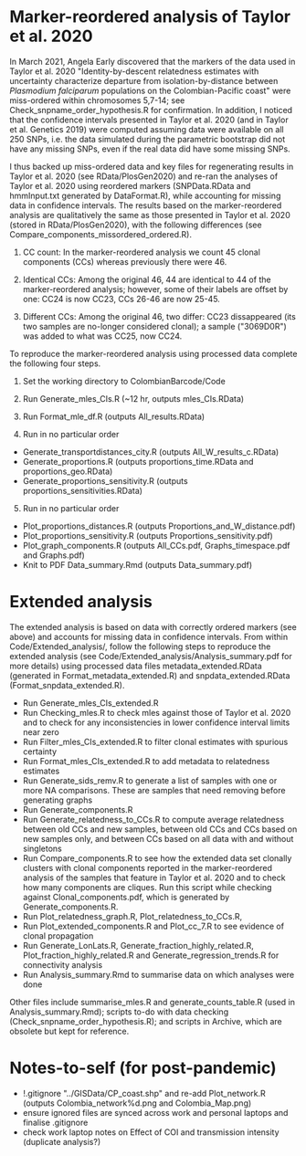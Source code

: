 # Marker-reordered analysis of Taylor et al. 2020

In March 2021, Angela Early discovered that the markers of the data used in Taylor et al. 2020 "Identity-by-descent relatedness estimates with uncertainty characterize departure from isolation-by-distance between *Plasmodium falciparum* populations on the Colombian-Pacific coast" were miss-ordered within chromosomes 5,7-14; see Check_snpname_order_hypothesis.R for confirmation. In addition, I noticed that the confidence intervals presented in Taylor et al. 2020 (and in Taylor et al. Genetics 2019) were computed assuming data were available on all 250 SNPs, i.e. the data simulated during the parametric bootstrap did not have any missing SNPs, even if the real data did have some missing SNPs. 

I thus backed up miss-ordered data and key files for regenerating results in Taylor et al. 2020 (see RData/PlosGen2020) and re-ran the analyses of Taylor et al. 2020 using reordered markers (SNPData.RData and hmmInput.txt generated by DataFormat.R), while accounting for missing data in confidence intervals. The results based on the marker-reordered analysis are qualitatively the same as those presented in Taylor et al. 2020 (stored in RData/PlosGen2020), with the following differences (see Compare_components_missordered_ordered.R).

1. CC count: In the marker-reordered analysis we count 45 clonal components (CCs) whereas previously there were 46. 

2. Identical CCs: Among the original 46, 44 are identical to 44 of the marker-reordered analysis; however, some of their labels are offset by one: CC24 is now CC23, CCs 26-46 are now 25-45. 

3. Different CCs: Among the original 46, two differ: CC23 dissappeared (its two samples are no-longer considered clonal); a sample ("3069D0R") was added to what was CC25, now CC24. 

To reproduce the marker-reordered analysis using processed data complete the following four steps.

1. Set the working directory to ColombianBarcode/Code

2. Run Generate_mles_CIs.R (~12 hr, outputs mles_CIs.RData)

3. Run Format_mle_df.R (outputs All_results.RData)

4. Run in no particular order

- Generate_transportdistances_city.R (outputs All_W_results_c.RData)
- Generate_proportions.R (outputs proportions_time.RData and proportions_geo.RData)
- Generate_proportions_sensitivity.R (outputs proportions_sensitivities.RData)

5. Run in no particular order

- Plot_proportions_distances.R (outputs Proportions_and_W_distance.pdf)
- Plot_proportions_sensitivity.R (outputs Proportions_sensitivity.pdf)
- Plot_graph_components.R (outputs All_CCs.pdf, Graphs_timespace.pdf and Graphs.pdf)
- Knit to PDF Data_summary.Rmd (outputs Data_summary.pdf)


# Extended analysis 
The extended analysis is based on data with correctly ordered markers (see above) and accounts for missing data in confidence intervals. From within Code/Extended_analysis/, follow the following steps to reproduce the extended analysis (see Code/Extended_analysis/Analysis_summary.pdf for more details) using processed data files metadata_extended.RData (generated in Format_metadata_extended.R) and snpdata_extended.RData (Format_snpdata_extended.R). 

- Run Generate_mles_CIs_extended.R
- Run Checking_mles.R to check mles against those of Taylor et al. 2020 and to check for any inconsistencies in lower confidence interval limits near zero
- Run Filter_mles_CIs_extended.R to filter clonal estimates with spurious certainty
- Run Format_mles_CIs_extended.R to add metadata to relatedness estimates
- Run Generate_sids_remv.R to generate a list of samples with one or more NA comparisons. These are samples that need removing before generating graphs
- Run Generate_components.R  
- Run Generate_relatedness_to_CCs.R to compute average relatedness between old CCs and new samples, between old CCs and CCs based on new samples only, and between CCs based on all data with and without singletons
- Run Compare_components.R to see how the extended data set clonally clusters with clonal components reported in the marker-reordered analysis of the samples that feature in Taylor et al. 2020 and to check how many components are cliques. Run this script while checking against Clonal_components.pdf, which is generated by Generate_components.R. 
- Run Plot_relatedness_graph.R, Plot_relatedness_to_CCs.R, 
- Run Plot_extended_components.R and Plot_cc_7.R to see evidence of clonal propagation
- Run Generate_LonLats.R, Generate_fraction_highly_related.R, Plot_fraction_highly_related.R and Generate_regression_trends.R for connectivity analysis
- Run Analysis_summary.Rmd to summarise data on which analyses were done

Other files include summarise_mles.R and generate_counts_table.R (used in Analysis_summary.Rmd); scripts to-do with data checking (Check_snpname_order_hypothesis.R); and scripts in Archive, which are obsolete but kept for reference. 

# Notes-to-self (for post-pandemic)
- !.gitignore "../GISData/CP_coast.shp" and re-add Plot_network.R (outputs Colombia_network%d.png and Colombia_Map.png) 
- ensure ignored files are synced across work and personal laptops and finalise .gitignore
- check work laptop notes on Effect of COI and transmission intensity (duplicate analysis?)

